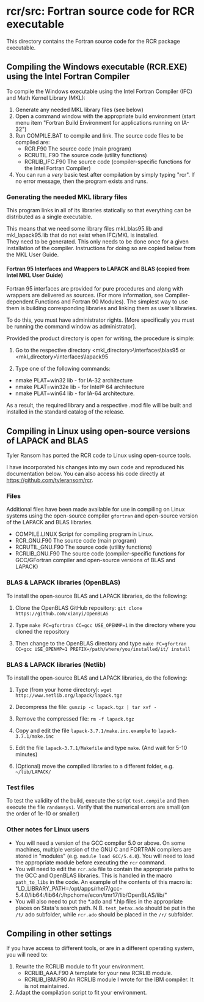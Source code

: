 # rcr/src: Fortran source code for RCR executable

This directory contains the Fortran source code for the RCR package executable.

## Compiling the Windows executable (RCR.EXE) using the Intel Fortran Compiler

To compile the Windows executable using the Intel Fortran Compiler (IFC) and Math Kernel Library (MKL):

 1. Generate any needed MKL library files (see below)
 2. Open a command window with the appropriate build environment (start menu item "Fortran Build Environment for applications running on IA-32")
 3. Run COMPILE.BAT to compile and link.  The source code files to be compiled are:
    - RCR.F90		The source code (main program)  
    - RCRUTIL.F90		The source code (utility functions)
    - RCRLIB_IFC.F90	The source code (compiler-specific functions for the Intel Fortran Compiler)
 4. You can run a *very* basic test after compilation by simply typing "rcr".
    If no error message, then the program exists and runs.

### Generating the needed MKL library files

This program links in all of its libraries statically so that everything can be distributed as a single executable.  

This means that we need some library files mkl_blas95.lib and mkl_lapack95.lib that do not exist when IFC/MKL is installed.  
They need to be generated. This only needs to be done once for a given installation of the compiler.
Instructions for doing so are copied below from the MKL User Guide.

#### Fortran 95 Interfaces and Wrappers to LAPACK and BLAS (copied from Intel MKL User Guide)

Fortran 95 interfaces are provided for pure procedures and along with wrappers are
delivered as sources. (For more information, see Compiler-dependent Functions and
Fortran 90 Modules). The simplest way to use them is building corresponding libraries and
linking them as user's libraries. 

To do this, you must have administrator rights. [More specifically you must be running the command window as administrator].

Provided the product directory is open for writing, the procedure is simple:

1. Go to the respective directory <mkl_directory>\interfaces\blas95 or
<mkl_directory>\interfaces\lapack95

2. Type one of the following commands:

  - nmake PLAT=win32 lib - for IA-32 architecture
  - nmake PLAT=win32e lib - for Intel® 64 architecture
  - nmake PLAT=win64 lib - for IA-64 architecture.

As a result, the required library and a respective .mod file will be built and installed in the
standard catalog of the release.

## Compiling in Linux using open-source versions of LAPACK and BLAS

Tyler Ransom has ported the RCR code to Linux using open-source tools. 

I have incorporated his changes into my own code and reproduced his documentation below.
You can also access his code directly at https://github.com/tyleransom/rcr. 

### Files

Additional files have been made available for use in compiling on Linux systems using the open-source compiler `gfortran` and 
open-source version of the LAPACK and BLAS libraries.

 - COMPILE.LINUX	Script for compiling program in Linux.
 - RCR_GNU.F90		The source code (main program)  
 - RCRUTIL_GNU.F90	The source code (utility functions)
 - RCRLIB_GNU.F90	The source code (compiler-specific functions for GCC/GFortran compiler and open-source versions of BLAS and LAPACK)

### BLAS & LAPACK libraries (OpenBLAS)

To install the open-source BLAS and LAPACK libraries, do the following:

1. Clone the OpenBLAS GitHub repository: `git clone https://github.com/xianyi/OpenBLAS`

2. Type `make FC=gfortran CC=gcc USE_OPENMP=1` in the directory where you cloned the repository

3. Then change to the OpenBLAS directory and type `make FC=gfortran CC=gcc USE_OPENMP=1 PREFIX=/path/where/you/installed/it/ install`

### BLAS & LAPACK libraries (Netlib)

To install the open-source BLAS and LAPACK libraries, do the following:

1. Type (from your home directory): `wget http://www.netlib.org/lapack/lapack.tgz`

2. Decompress the file: `gunzip -c lapack.tgz | tar xvf -`

3. Remove the compressed file: `rm -f lapack.tgz`

4. Copy and edit the file `lapack-3.7.1/make.inc.example` to `lapack-3.7.1/make.inc`

5. Edit the file `lapack-3.7.1/Makefile` and type `make`. (And wait for 5-10 minutes)

6. (Optional) move the compiled libraries to a different folder, e.g. `~/lib/LAPACK/`

### Test files

To test the validity of the build, execute the script `test.compile` and then execute the file `randomsys1`. Verify that the numerical errors are small (on the order of 1e-10 or smaller)

### Other notes for Linux users

- You will need a version of the GCC compiler 5.0 or above. On some machines, multiple version of the GNU C and FORTRAN compilers are stored in "modules" (e.g. `module load GCC/5.4.0`). You will need to load the appropriate module before executing the `rcr` command.
- You will need to edit the `rcr.ado` file to contain the appropriate paths to the GCC and OpenBLAS libraries. This is handled in the macro `path_to_libs` in the code. An example of the contents of this macro is: "LD_LIBRARY_PATH=/opt/apps/rhel7/gcc-5.4.0/lib64:/lib64/:/hpchome/econ/tmr17/lib/OpenBLAS/lib/"
- You will also need to put the *.ado and *.hlp files in the appropriate places on Stata's search path. N.B. `test_betax.ado` should be put in the `/t/` ado subfolder, while `rcr.ado` should be placed in the `/r/` subfolder.

## Compiling in other settings

If you have access to different tools, or are in a different operating system, you will need to:
  1. Rewrite the RCRLIB module to fit your environment.
     - RCRLIB_AAA.F90		A template for your new RCRLIB module.
     - RCRLIB_IBM.F90		An RCRLIB module I wrote for the IBM compiler.  It is not maintained.
  2. Adapt the compilation script to fit your environment.

 